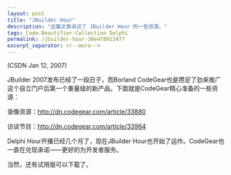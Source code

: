 ```yaml
---
layout: post
title: "JBuilder Hour"
description: "这篇文章讲述了 JBuilder Hour 的一些资源。"
tags: Code-Beautifier-Collection Delphi
permalink: /jbuilder-hour-30e478922477
excerpt_separator: <!--more-->
---
```

(CSDN Jan 12, 2007)

JBuilder 2007发布已经了一段日子，而Borland CodeGear也是攒足了劲来推广这个自立门户后第一个重量级的新产品。下面就是CodeGear精心准备的一些资源：

录像资源：http://dn.codegear.com/article/33880

访谈节目：http://dn.codegear.com/article/33964

Delphi Hour开播已经几个月了，现在JBuilder Hour也开始了运作。CodeGear也一直在兑现承诺――更好的为开发者服务。

当然，还有试用版可以下载了。
<!--more-->